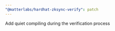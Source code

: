 ```yaml
---
"@matterlabs/hardhat-zksync-verify": patch
---
```


Add quiet compiling during the verification process
